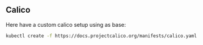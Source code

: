 ## Calico

Here have a custom calico setup using as base:

```bash
kubectl create -f https://docs.projectcalico.org/manifests/calico.yaml
```
